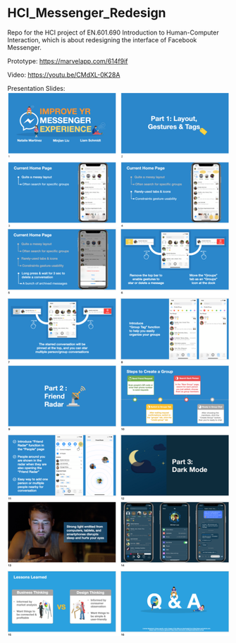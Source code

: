 # HCI_Messenger_Redesign
Repo for the HCI project of EN.601.690 Introduction to Human-Computer Interaction, which is about redesigning the interface of Facebook Messenger.

Prototype: https://marvelapp.com/614f9if

Video: https://youtu.be/CMdXL-0K28A

Presentation Slides:
![Messenger_1_4](https://raw.githubusercontent.com/Minjian/Minjian.github.io/master/assets/images/Messenger_1_4.png)
![Messenger_1_4](https://raw.githubusercontent.com/Minjian/Minjian.github.io/master/assets/images/Messenger_5_8.png)
![Messenger_1_4](https://raw.githubusercontent.com/Minjian/Minjian.github.io/master/assets/images/Messenger_9_12.png)
![Messenger_1_4](https://raw.githubusercontent.com/Minjian/Minjian.github.io/master/assets/images/Messenger_13_16.png)
